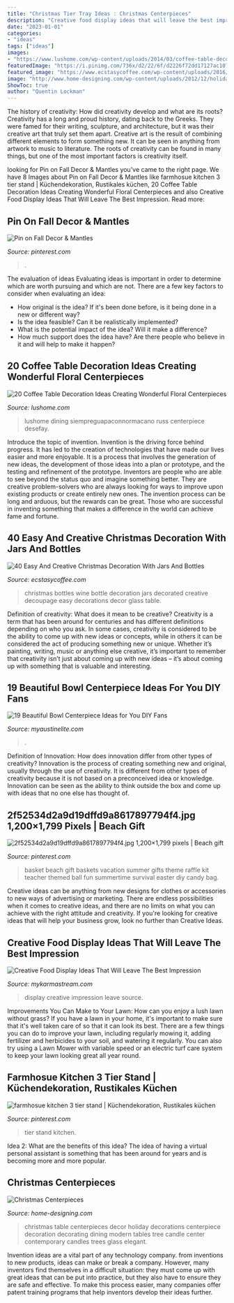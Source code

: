 ```yaml
---
title: "Christmas Tier Tray Ideas : Christmas Centerpieces"
description: "Creative food display ideas that will leave the best impression"
date: "2023-01-01"
categories:
- "ideas"
tags: ["ideas"]
images:
- "https://www.lushome.com/wp-content/uploads/2014/03/coffee-table-decoration-ideas-floral-centerpieces-20.jpg"
featuredImage: "https://i.pinimg.com/736x/d2/22/6f/d2226f72dd17127ac107509d22cf34c2.jpg"
featured_image: "https://www.ecstasycoffee.com/wp-content/uploads/2016/10/Christmas-Decorated-Wine-Bottle.jpg"
image: "http://www.home-designing.com/wp-content/uploads/2012/12/holiday-table-decor.jpg"
ShowToc: true
author: "Quentin Lockman"
---
```



The history of creativity: How did creativity develop and what are its roots?
Creativity has a long and proud history, dating back to the Greeks. They were famed for their writing, sculpture, and architecture, but it was their creative art that truly set them apart. Creative art is the result of combining different elements to form something new. It can be seen in anything from artwork to music to literature. The roots of creativity can be found in many things, but one of the most important factors is creativity itself.

	

		
looking for Pin on Fall Decor &amp; Mantles you've came to the right page. We have 8 Images about Pin on Fall Decor &amp; Mantles like farmhosue kitchen 3 tier stand | Küchendekoration, Rustikales küchen, 20 Coffee Table Decoration Ideas Creating Wonderful Floral Centerpieces and also Creative Food Display Ideas That Will Leave The Best Impression. Read more:
		
    
## Pin On Fall Decor &amp; Mantles

<img loading=lazy src="https://i.pinimg.com/736x/b1/22/29/b12229810e83866a3542c08801c17a21.jpg" onerror="this.onerror=null;this.src='https://tse2.mm.bing.net/th?id=OIP.RJ87VjsJfGxYSyObxEp2XQHaJ3&amp;pid=15.1';" alt="Pin on Fall Decor &amp; Mantles">

_Source: pinterest.com_

>. 

	

The evaluation of ideas
Evaluating ideas is important in order to determine which are worth pursuing and which are not. There are a few key factors to consider when evaluating an idea:
- How original is the idea? If it's been done before, is it being done in a new or different way?
- Is the idea feasible? Can it be realistically implemented?
- What is the potential impact of the idea? Will it make a difference?
- How much support does the idea have? Are there people who believe in it and will help to make it happen?

    
## 20 Coffee Table Decoration Ideas Creating Wonderful Floral Centerpieces

<img loading=lazy src="https://www.lushome.com/wp-content/uploads/2014/03/coffee-table-decoration-ideas-floral-centerpieces-20.jpg" onerror="this.onerror=null;this.src='https://tse1.mm.bing.net/th?id=OIP.AZnxssOLpjkKFF-Iya492wHaEc&amp;pid=15.1';" alt="20 Coffee Table Decoration Ideas Creating Wonderful Floral Centerpieces">

_Source: lushome.com_

>lushome dining siempreguapaconnormacano russ centerpiece desefay. 

	

Introduce the topic of invention.
Invention is the driving force behind progress. It has led to the creation of technologies that have made our lives easier and more enjoyable. It is a process that involves the generation of new ideas, the development of those ideas into a plan or prototype, and the testing and refinement of the prototype. Inventors are people who are able to see beyond the status quo and imagine something better. They are creative problem-solvers who are always looking for ways to improve upon existing products or create entirely new ones. The invention process can be long and arduous, but the rewards can be great. Those who are successful in inventing something that makes a difference in the world can achieve fame and fortune.

    
## 40 Easy And Creative Christmas Decoration With Jars And Bottles

<img loading=lazy src="https://www.ecstasycoffee.com/wp-content/uploads/2016/10/Christmas-Decorated-Wine-Bottle.jpg" onerror="this.onerror=null;this.src='https://tse3.mm.bing.net/th?id=OIP.MlhTAbI0wu1vs01nwamR9wHaNK&amp;pid=15.1';" alt="40 Easy And Creative Christmas Decoration With Jars And Bottles">

_Source: ecstasycoffee.com_

>christmas bottles wine bottle decoration jars decorated creative decoupage easy decorations decor glass table. 

	

Definition of creativity: What does it mean to be creative?
Creativity is a term that has been around for centuries and has different definitions depending on who you ask. In some cases, creativity is considered to be the ability to come up with new ideas or concepts, while in others it can be considered the act of producing something new or unique. Whether it’s painting, writing, music or anything else creative, it’s important to remember that creativity isn’t just about coming up with new ideas – it’s about coming up with something that is valuable and interesting.

    
## 19 Beautiful Bowl Centerpiece Ideas For You DIY Fans

<img loading=lazy src="http://www.myaustinelite.com/wp-content/uploads/2015/01/cheap-bowl-centerpiece-ideas-using-Christmas-decorations.jpg?x34469" onerror="this.onerror=null;this.src='https://tse3.mm.bing.net/th?id=OIP.r2eJh3agojW4lnVoP9TopgHaJ3&amp;pid=15.1';" alt="19 Beautiful Bowl Centerpiece Ideas for You DIY Fans">

_Source: myaustinelite.com_

>. 

	

Definition of Innovation: How does innovation differ from other types of creativity?
Innovation is the process of creating something new and original, usually through the use of creativity. It is different from other types of creativity because it is not based on a preconceived idea or knowledge. Innovation can be seen as the ability to think outside the box and come up with ideas that no one else has thought of.

    
## 2f52534d2a9d19dffd9a8617897794f4.jpg 1,200×1,799 Pixels | Beach Gift

<img loading=lazy src="http://i.pinimg.com/1200x/2f/52/53/2f52534d2a9d19dffd9a8617897794f4.jpg" onerror="this.onerror=null;this.src='https://tse1.mm.bing.net/th?id=OIP.DE4Cu1gPQj3z9pQnXYUNRAHaLG&amp;pid=15.1';" alt="2f52534d2a9d19dffd9a8617897794f4.jpg 1,200×1,799 pixels | Beach gift">

_Source: pinterest.com_

>basket beach gift baskets vacation summer gifts theme raffle kit teacher themed ball fun summertime survival easter diy candy bag. 

	

Creative ideas can be anything from new designs for clothes or accessories to new ways of advertising or marketing. There are endless possibilities when it comes to creative ideas, and there are no limits on what you can achieve with the right attitude and creativity. If you're looking for creative ideas that will help your business grow, look no further than Creative Ideas.

    
## Creative Food Display Ideas That Will Leave The Best Impression

<img loading=lazy src="https://mykarmastream.com/wp-content/uploads/2017/05/food-display-ideas-4.jpg" onerror="this.onerror=null;this.src='https://tse1.mm.bing.net/th?id=OIP.ZVHUMQTf7kRXljCYq48uvQHaLH&amp;pid=15.1';" alt="Creative Food Display Ideas That Will Leave The Best Impression">

_Source: mykarmastream.com_

>display creative impression leave source. 

	

Improvements You Can Make to Your Lawn: How can you enjoy a lush lawn without grass?
If you have a lawn in your home, it's important to make sure that it's well taken care of so that it can look its best. There are a few things you can do to improve your lawn, including regularly mowing it, adding fertilizer and herbicides to your soil, and watering it regularly. You can also try using a Lawn Mower with variable speed or an electric turf care system to keep your lawn looking great all year round.

    
## Farmhosue Kitchen 3 Tier Stand | Küchendekoration, Rustikales Küchen

<img loading=lazy src="https://i.pinimg.com/736x/d2/22/6f/d2226f72dd17127ac107509d22cf34c2.jpg" onerror="this.onerror=null;this.src='https://tse3.mm.bing.net/th?id=OIP.Z5itWc0H6693fNPDKrdVwgHaJ3&amp;pid=15.1';" alt="farmhosue kitchen 3 tier stand | Küchendekoration, Rustikales küchen">

_Source: pinterest.com_

>tier stand kitchen. 

	

Idea 2: What are the benefits of this idea?
The idea of having a virtual personal assistant is something that has been around for years and is becoming more and more popular.

    
## Christmas Centerpieces

<img loading=lazy src="http://www.home-designing.com/wp-content/uploads/2012/12/holiday-table-decor.jpg" onerror="this.onerror=null;this.src='https://tse4.mm.bing.net/th?id=OIP.DuJAQecn7SCLJ5Ij45Mz-QHaGq&amp;pid=15.1';" alt="Christmas Centerpieces">

_Source: home-designing.com_

>christmas table centerpieces decor holiday decorations centerpiece decoration decorating dining modern tables tree candle center contemporary candles trees glass elegant. 

	

Invention ideas are a vital part of any technology company. from inventions to new products, ideas can make or break a company. However, many inventors find themselves in a difficult situation: they must come up with great ideas that can be put into practice, but they also have to ensure they are safe and effective. To make this process easier, many companies offer patent training programs that help inventors develop their ideas further.


